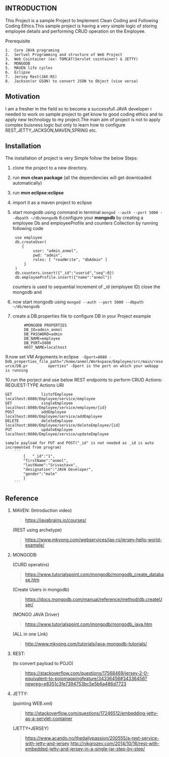 ## INTRODUCTION
This Project is a sample Project to Implement Clean Coding and Following Coding Ethics.This sample project is having a very simple logic
of storing employee details and performing CRUD operation on the Employee.

Prerequisite 

    1.	Core JAVA programing
    2.	Serlvel Programming and structure of Web Project
    3.	Web Cointainer (ex: TOMCAT(Servlet cointainer) & JETTY)
    4.	MONGODB
    5.	MAVEN life cycles
    6.	Eclipse 
    7.	Jersey Rest(JAX-RS)
    8.	Jackson(or GSON) to convert JSON to Object (vise versa)
>
## Motivation

I am a fresher in the field so to become a successfull JAVA developer i needed to work on sample project to get know to good 
coding ethics and to apply new technology to my project.The main aim of project is not to apply complex buisness logic but only
to learn how to configure REST,JETTY,JACKSON,MAVEN,SPRING etc.

## Installation

The installation of project is very Simple follow the below Steps:
1. clone the project to a new directory.
2. run **mvn clean package** (all the dependencies will get downloaded automatically)
3. run **mvn eclipse:eclipse**
4. import it as a maven project to eclipse 
5. start mongodb using command in terminal 
	    ```
		    mongod --auth --port 5000 --dbpath ~/db/mongodb
	    ```
6.configure your **mongodb** by creating a employee Db and employeeProfile and counters Collection by running following     code
        
	    use employee
    	db.createUser(
   		   {
     			user: "admin_anmol",
     			pwd: "admin",
     			roles: [ "readWrite", "dbAdmin" ]
   		    }
	    )
	    db.counters.insert({"_id":"userid","seq":0})
	    db.employeeProfile.insert({"name":"anmol"})

   counters is used to sequential increment of _id (employee ID)
   close the mongodb and
7. now start mongodb using 
                ```
		         mongod --auth --port 5000 --dbpath ~/db/mongodb
                ```
8. create a DB.properties file to configure DB in your Project
        	example
	
	        #MONGODB PROPERTIES
			DB_ID=admin_anmol
			DB_PASSWORD=admin
			DB_NAME=employee
			DB_PORT=5000
			HOST_NAME=localhost
			
9.now set VM Arguments in eclipse
    ``` 
        -Dport=8080 -Ddb_properties_file_path="/home/anmol/Workspace/Employee/src/main/resource/DB.pr         operties"
	    -Dport is the port on which your webapp is running
    ```
    
10.run the porject and use below REST endpoints to perform CRUD Actions:
	REQUEST-TYPE	Actions 			URI

	GET 			listofEmployee		localhost:8080/Employee/service/employee
	GET 			singleEmployee 		localhost:8080/Employee/service/employee/{id}
	POST			addEmployee			localhost:8080/Employee/service/addEmployee			
	DELETE			deleteEmployee		localhost:8080/Employee/service/deleteEmployee/{id}
	PUT 			updateEmployee		localhost:8080/Employee/service/updateEmployee

	sample payload for PUT and POST("_id" is not needed as _id is auto incremented from program)
		```
			{	"_id":"1",   			
			"firstName":"anmol",
			"lastName":"Srivastava",
			"designation":"JAVA Developer",
			"gender":"male"
			}
		```			

## Reference
1. MAVEN:
	(Introduction video)
	>	https://javabrains.io/courses/

	(REST using archetype)
	>	https://www.mkyong.com/webservices/jax-rs/jersey-hello-world-example/

2. MONGODB:

	(CURD operatins)
	>	https://www.tutorialspoint.com/mongodb/mongodb_create_database.htm
 			
	(Create Users in mongodb)
	>	https://docs.mongodb.com/manual/reference/method/db.createUser/

	(MONGO JAVA Driver)
	>	https://www.tutorialspoint.com/mongodb/mongodb_java.htm

	(ALL in one Link)
	>	http://www.mkyong.com/tutorials/java-mongodb-tutorials/

3. REST:

	(to convert payload to POJO) 			
	>https://stackoverflow.com/questions/17568469/jersey-2-0-equivalent-to-pojomappingfeature/34336456#34336456?newreg=e8351c3fe7394753bc5e5b6a486d7723		


4. JETTY:

	(pointing WEB.xml)
	>http://stackoverflow.com/questions/17246512/embedding-jetty-as-a-servlet-container

	(JETTY+JERSEY)
	 > 	https://www.acando.no/thedailypassion/200555/a-rest-service-with-jetty-and-jersey
	>    http://nikgrozev.com/2014/10/16/rest-with-embedded-jetty-and-jersey-in-a-single-jar-step-by-step/
